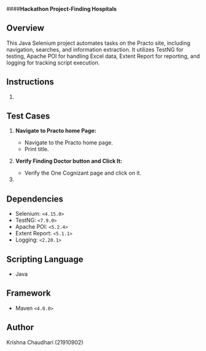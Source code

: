 ####****Hackathon Project-Finding Hospitals****
## Overview
This Java Selenium project automates tasks on the Practo site, including navigation, searches, and information extraction. It utilizes TestNG for testing, Apache POI for handling Excel data, Extent Report for reporting, and logging for tracking script execution.
 
## Instructions
 
1. 
 
 
## Test Cases
 
1. **Navigate to Practo home Page:**
   - Navigate to the Practo home page.
   - Print title.
   
2. **Verify Finding Doctor button and Click It:**
   - Verify the One Cognizant page and click on it.
 
3. 

## Dependencies
- Selenium: `<4.15.0>`
- TestNG: `<7.9.0>`
- Apache POI: `<5.2.4>`
- Extent Report: `<5.1.1>`
- Logging: `<2.20.1>`
 
## Scripting Language
- Java
## Framework
- Maven `<4.0.0>`

## Author
Krishna Chaudhari (21910902)